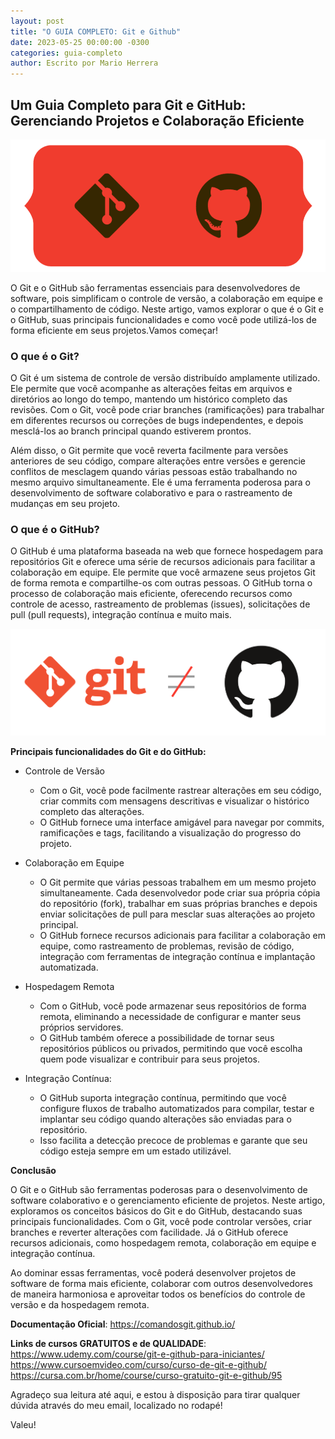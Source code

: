 ```yaml
---
layout: post
title: "O GUIA COMPLETO: Git e Github"
date: 2023-05-25 00:00:00 -0300
categories: guia-completo
author: Escrito por Mario Herrera
---
```


## Um Guia Completo para Git e GitHub: Gerenciando Projetos e Colaboração Eficiente

![](https://github.com/mariopuebla17/blog/blob/main/_images/20230525/git-github.jpg?raw=true)


O Git e o GitHub são ferramentas essenciais para desenvolvedores de software, pois simplificam o controle de versão, a colaboração em equipe e o compartilhamento de código. Neste artigo, vamos explorar o que é o Git e o GitHub, suas principais funcionalidades e como você pode utilizá-los de forma eficiente em seus projetos.Vamos começar!

### O que é o Git?

O Git é um sistema de controle de versão distribuído amplamente utilizado. Ele permite que você acompanhe as alterações feitas em arquivos e diretórios ao longo do tempo, mantendo um histórico completo das revisões. Com o Git, você pode criar branches (ramificações) para trabalhar em diferentes recursos ou correções de bugs independentes, e depois mesclá-los ao branch principal quando estiverem prontos.

Além disso, o Git permite que você reverta facilmente para versões anteriores de seu código, compare alterações entre versões e gerencie conflitos de mesclagem quando várias pessoas estão trabalhando no mesmo arquivo simultaneamente. Ele é uma ferramenta poderosa para o desenvolvimento de software colaborativo e para o rastreamento de mudanças em seu projeto.

### O que é o GitHub?

O GitHub é uma plataforma baseada na web que fornece hospedagem para repositórios Git e oferece uma série de recursos adicionais para facilitar a colaboração em equipe. Ele permite que você armazene seus projetos Git de forma remota e compartilhe-os com outras pessoas. O GitHub torna o processo de colaboração mais eficiente, oferecendo recursos como controle de acesso, rastreamento de problemas (issues), solicitações de pull (pull requests), integração contínua e muito mais.


![](https://github.com/mariopuebla17/blog/blob/main/_images/20230525/git-notequal-github.png?raw=true)


**Principais funcionalidades do Git e do GitHub:**
- Controle de Versão
  -  Com o Git, você pode facilmente rastrear alterações em seu código, criar commits com mensagens descritivas e visualizar o histórico completo das alterações.  
  -  O GitHub fornece uma interface amigável para navegar por commits, ramificações e tags, facilitando a visualização do progresso do projeto.

- Colaboração em Equipe
  - O Git permite que várias pessoas trabalhem em um mesmo projeto simultaneamente. Cada desenvolvedor pode criar sua própria cópia do repositório (fork), trabalhar em suas próprias branches e depois enviar solicitações de pull para mesclar suas alterações ao projeto principal.
  - O GitHub fornece recursos adicionais para facilitar a colaboração em equipe, como rastreamento de problemas, revisão de código, integração com ferramentas de integração contínua e implantação automatizada.

- Hospedagem Remota
  - Com o GitHub, você pode armazenar seus repositórios de forma remota, eliminando a necessidade de configurar e manter seus próprios servidores.
  - O GitHub também oferece a possibilidade de tornar seus repositórios públicos ou privados, permitindo que você escolha quem pode visualizar e contribuir para seus projetos.

- Integração Contínua:
  - O GitHub suporta integração contínua, permitindo que você configure fluxos de trabalho automatizados para compilar, testar e implantar seu código quando alterações são enviadas para o repositório.
  - Isso facilita a detecção precoce de problemas e garante que seu código esteja sempre em um estado utilizável.


**Conclusão**

O Git e o GitHub são ferramentas poderosas para o desenvolvimento de software colaborativo e o gerenciamento eficiente de projetos. Neste artigo, exploramos os conceitos básicos do Git e do GitHub, destacando suas principais funcionalidades. Com o Git, você pode controlar versões, criar branches e reverter alterações com facilidade. Já o GitHub oferece recursos adicionais, como hospedagem remota, colaboração em equipe e integração contínua.

Ao dominar essas ferramentas, você poderá desenvolver projetos de software de forma mais eficiente, colaborar com outros desenvolvedores de maneira harmoniosa e aproveitar todos os benefícios do controle de versão e da hospedagem remota. 

**Documentação Oficial**: https://comandosgit.github.io/

**Links de cursos GRATUITOS e de QUALIDADE**:  
https://www.udemy.com/course/git-e-github-para-iniciantes/  
https://www.cursoemvideo.com/curso/curso-de-git-e-github/  
https://cursa.com.br/home/course/curso-gratuito-git-e-github/95  


Agradeço sua leitura até aqui, e estou à disposição para tirar qualquer dúvida através do meu email, localizado no rodapé!

Valeu!